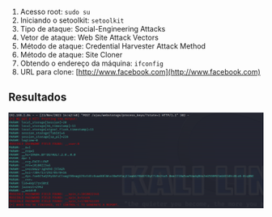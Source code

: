 1. Acesso root: `sudo su`
2. Iniciando o setoolkit: `setoolkit`
3. Tipo de ataque: Social-Engineering Attacks
4. Vetor de ataque: Web Site Attack Vectors
5. Método de ataque: Credential Harvester Attack Method 
6. Método de ataque: Site Cloner
7. Obtendo o endereço da máquina: `ifconfig`
8. URL para clone: [http://www.facebook.com](http://www.facebook.com)

## Resultados

![Exemplo de Captura de Tela](image.png)
